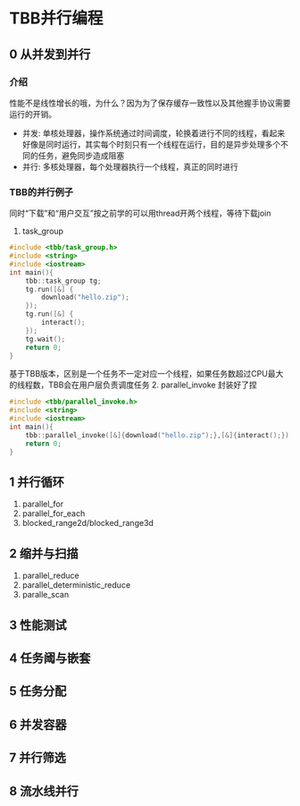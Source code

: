 # TBB并行编程

## 0 从并发到并行
### 介绍
性能不是线性增长的哦，为什么？因为为了保存缓存一致性以及其他握手协议需要运行的开销。
* 并发: 单核处理器，操作系统通过时间调度，轮换着进行不同的线程，看起来好像是同时运行，其实每个时刻只有一个线程在运行，目的是异步处理多个不同的任务，避免同步造成阻塞
* 并行: 多核处理器，每个处理器执行一个线程，真正的同时进行
### TBB的并行例子
同时“下载”和“用户交互”按之前学的可以用thread开两个线程，等待下载join
1. task_group
```C++
#include <tbb/task_group.h>
#include <string>
#include <iostream>
int main(){
    tbb::task_group tg;
    tg.run([&] {
        download("hello.zip");
    });
    tg.run([&] {
        interact();
    });
    tg.wait();
    return 0;
}
```
基于TBB版本，区别是一个任务不一定对应一个线程，如果任务数超过CPU最大的线程数，TBB会在用户层负责调度任务
2. parallel_invoke 封装好了捏
```c++
#include <tbb/parallel_invoke.h>
#include <string>
#include <iostream>
int main(){
    tbb::parallel_invoke([&]{download("hello.zip");},[&]{interact();});
    return 0;
}
```
## 1 并行循环

1. parallel_for
2. parallel_for_each
3. blocked_range2d/blocked_range3d

## 2 缩并与扫描

1. parallel_reduce
2. parallel_deterministic_reduce
3. paralle_scan

## 3 性能测试

## 4 任务阈与嵌套

## 5 任务分配

## 6 并发容器

## 7 并行筛选

## 8 流水线并行
